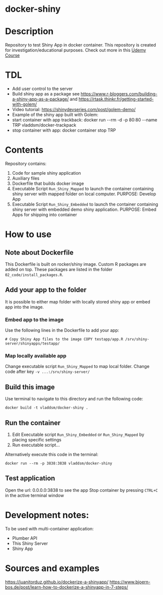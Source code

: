 # docker-shiny

# Description

Repository to test Shiny App in docker container. This repository is created for investigation/educational purposes. Check out more in this [Udemy Course](https://www.udemy.com/course/docker-containers-data-science-reproducible-research/?referralCode=8CFCF7D8B36B99E28012)

# TDL

* Add user control to the server 
* Build shiny app as a package see https://www.r-bloggers.com/building-a-shiny-app-as-a-package/ and https://rtask.thinkr.fr/getting-started-with-golem/
* Video tutorial: https://shinydevseries.com/post/golem-demo/
* Example of the shiny app built with Golem: 
* start container with app trackback: docker run --rm -d -p 80:80 --name TRP vladdsm/docker-trackpack
* stop container with app: docker container stop TRP


# Contents

Repository contains:

1. Code for sample shiny application
2. Auxiliary files
3. Dockerfile that builds docker image
4. Executable Script `Run_Shiny_Mapped` to launch the container containing shiny server with mapped folder on local computer. PURPOSE: Develop App
5. Executable Script `Run_Shiny_Embedded` to launch the container containing shiny server with embedded demo shiny application. PURPOSE: Embed Apps for shipping into container

# How to use

## Note about Dockerfile

This Dockerfile is built on rocker/shiny image. Custom R packages are added on top. These packages are listed in the folder `02_code/install_packages.R`. 

## Add your app to the folder

It is possible to either map folder with locally stored shiny app or embed app into the image.

### Embed app to the image

Use the following lines in the Dockerfile to add your app:

`# Copy Shiny App files to the image
COPY testapp/app.R /srv/shiny-server/shinyapps/testapp/`

### Map locally available app

Change executable script `Run_Shiny_Mapped` to map local folder. Change code after key `-v ...:/srv/shiny-server/`

## Build this image

Use terminal to navigate to this directory and run the following code:

`docker build -t vladdsm/docker-shiny .`

## Run the container

1. Edit Executable script `Run_Shiny_Embedded` or `Run_Shiny_Mapped` by placing specific settings
2. Run executable script...

Alternatively execute this code in the terminal:

`docker run --rm -p 3838:3838 vladdsm/docker-shiny`

## Test application

Open the url: 0.0.0.0:3838 to see the app
Stop container by pressing `CTRL+C` in the active terminal window

# Development notes:

To be used with multi-container application:

* Plumber API
* This Shiny Server
* Shiny App

# Sources and examples

https://juanitorduz.github.io/dockerize-a-shinyapp/
https://www.bjoern-bos.de/post/learn-how-to-dockerize-a-shinyapp-in-7-steps/
